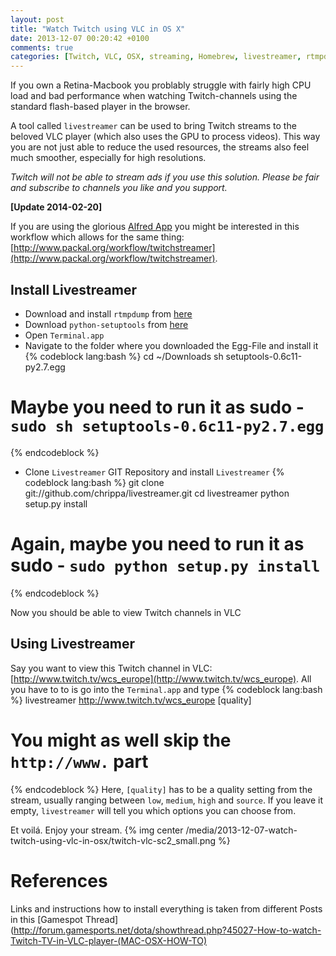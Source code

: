 ```yaml
---
layout: post
title: "Watch Twitch using VLC in OS X"
date: 2013-12-07 00:20:42 +0100
comments: true
categories: [Twitch, VLC, OSX, streaming, Homebrew, livestreamer, rtmpdump]
---
```


If you own a Retina-Macbook you problably struggle with fairly high CPU load and bad performance when watching Twitch-channels using the standard flash-based player in the browser.

A tool called `livestreamer` can be used to bring Twitch streams to the beloved VLC player (which also uses the GPU to process videos). This way you are not just able to reduce the used resources, the streams also feel much smoother, especially for high resolutions.

*Twitch will not be able to stream ads if you use this solution.* 
*Please be fair and subscribe to channels you like and you support.*

**[Update 2014-02-20]**

If you are using the glorious [Alfred App](www.alfredapp.com) you might be interested in this workflow which allows for the same thing: [http://www.packal.org/workflow/twitchstreamer](http://www.packal.org/workflow/twitchstreamer).

Install Livestreamer
--------------------

- Download and install `rtmpdump` from [here](http://trick77.com/wp-content/uploads/2008/01/rtmpdump-2.4_mac_os.zip)
- Download `python-setuptools` from [here](https://pypi.python.org/packages/2.7/s/setuptools/setuptools-0.6c11-py2.7.egg#md5=fe1f997bc722265116870bc7919059ea)
- Open `Terminal.app`
- Navigate to the folder where you downloaded the Egg-File and install it
{% codeblock lang:bash %}
cd ~/Downloads
sh setuptools-0.6c11-py2.7.egg
# Maybe you need to run it as sudo - `sudo sh setuptools-0.6c11-py2.7.egg`
{% endcodeblock %}
- Clone `Livestreamer` GIT Repository and install `Livestreamer`
{% codeblock lang:bash %}
git clone git://github.com/chrippa/livestreamer.git
cd livestreamer
python setup.py install
# Again, maybe you need to run it as sudo - `sudo python setup.py install`
{% endcodeblock %}

Now you should be able to view Twitch channels in VLC

Using Livestreamer
------------------

Say you want to view this Twitch channel in VLC: [http://www.twitch.tv/wcs_europe](http://www.twitch.tv/wcs_europe).
All you have to to is go into the `Terminal.app` and type
{% codeblock lang:bash %}
livestreamer http://www.twitch.tv/wcs_europe [quality]
# You might as well skip the `http://www.` part
{% endcodeblock %}
Here, `[quality]` has to be a quality setting from the stream, usually ranging between `low`, `medium`, `high` and `source`. If you leave it empty, `livestreamer` will tell you which options you can choose from.

Et voilá. Enjoy your stream.
{% img center /media/2013-12-07-watch-twitch-using-vlc-in-osx/twitch-vlc-sc2_small.png %}

References
==========
Links and instructions how to install everything is taken from different Posts in this [Gamespot Thread](http://forum.gamesports.net/dota/showthread.php?45027-How-to-watch-Twitch-TV-in-VLC-player-(MAC-OSX-HOW-TO)